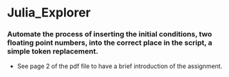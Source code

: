 # Julia_Explorer
### Automate the process of inserting the initial conditions, two floating point numbers, into the correct place in the script, a simple token replacement.
 * See page 2 of the pdf file to have a brief introduction of the assignment.
